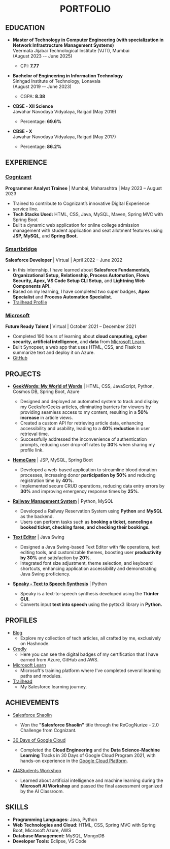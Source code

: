 <h1 align="center">PORTFOLIO</h1>

## EDUCATION

- **Master of Technology in Computer Engineering (with specialization in Network Infrastructure Management Systems)**
  <br>
  Veermata Jijabai Technological Institute (VJTI), Mumbai
  <br>
  (August 2023 -- June 2025)
  - CPI: **7.77**
  
- **Bachelor of Engineering in Information Technology**
  <br>
   Sinhgad Institute of Technology, Lonavala
   <br>
  (August 2019 -- June 2023)
  - CGPA: **8.38**

- **CBSE - XII Science**
  <br>
  Jawahar Navodaya Vidyalaya, Raigad (May 2019)
  - Percentage: **69.6%**
 
- **CBSE - X**
  <br>
  Jawahar Navodaya Vidyalaya, Raigad (May 2017)
  - Percentage: **86.2%**


## EXPERIENCE

### [Cognizant](https://drive.google.com/file/d/1MOVe1sSVTi5y5fQ9HPnBwG-TTolBwaEY/view)
**Programmer Analyst Trainee** | Mumbai, Maharashtra | May 2023 – August 2023
 - Trained to contribute to Cognizant’s innovative Digital Experience service line.
 - **Tech Stacks Used:** HTML, CSS, Java, MySQL, Maven, Spring MVC with Spring Boot
 - Built a dynamic web application for online college admission management with student application and seat allotment features using **JSP, MySQL,** and **Spring Boot.**


### [Smartbridge](https://smartinternz.com/internships/salesforce_certificates/4b5b81483048c8942ed00caaa17b9535)  
**Salesforce Developer** | Virtual | April 2022 – June 2022
   - In this internship, I have learned about **Salesforce Fundamentals, Organizational Setup, Relationship, Process Automation, Flows Security, Apex, VS Code Setup CLI Setup,** and **Lightning Web Components API.**
   - Based on my learning, I have completed two super badges, **Apex Specialist** and **Process Automation Specialist**.
   - [Trailhead Profile](https://trailblazer.me/id/sushant-bagul)
 
     
### [Microsoft](https://drive.google.com/file/d/14p6cRvEo6U6p_R4WfLoSRYM5U1R8H2tV/view?usp=sharing)
**Future Ready Talent** | Virtual | October 2021 – December 2021
  - Completed 190 hours of learning about **cloud computing, cyber security, artificial intelligence,** and **data** from [Microsoft Learn.](https://docs.microsoft.com/en-us/users/sb-4405/collections)
  - Built Synopser, a web app that uses HTML, CSS, and Flask to summarize text and deploy it on Azure.
  - [GitHub](https://github.com/Sushant1209/Synopser-Text_Summarization)

## PROJECTS

- [**GeekWords: My World of Words**](https://github.com/Sushant1209/GeekWords) | HTML, CSS, JavaScript, Python, Cosmos DB, Spring Boot, Azure
  -  Designed and deployed an automated system to track and display my GeeksforGeeks articles, eliminating barriers for viewers by providing seamless access to my content, resulting in a **50% increase** in article views.
  -  Created a custom API for retrieving article data, enhancing accessibility and usability, leading to a **40% reduction** in user retrieval time.
  -  Successfully addressed the inconvenience of authentication prompts, reducing user drop-off rates by **30%** when sharing my profile link.

- [**HemoCare**](https://github.com/Sushant1209/hemocare) | JSP, MySQL, Spring Boot
  -  Developed a web-based application to streamline blood donation processes, increasing donor **participation by 50%** and reducing registration time by **40%**.
  -  Implemented secure CRUD operations, reducing data entry errors by **30%** and improving emergency response times by **25%**.

- [**Railway Management System**](https://github.com/Sushant1209/Railway-Management-System) | Python, MySQL
  - Developed a Railway Reservation System using **Python** and **MySQL** as the backend.
  - Users can perform tasks such as **booking a ticket, canceling a booked ticket, checking fares, and checking their bookings.**

- [**Text Editor**](https://github.com/Sushant1209/TextEditor) | Java Swing
  - Designed a Java Swing-based Text Editor with file operations, text editing tools, and customizable themes, boosting user **productivity by 30%** and satisfaction by **20%**.
  - Integrated font size adjustment, theme selection, and keyboard shortcuts, enhancing application accessibility and demonstrating Java Swing proficiency.

- [**Speaky - Text to Speech Synthesis**](https://github.com/Sushant1209/Text_To_Speech) | Python
  - Speaky is a text-to-speech synthesis developed using the **Tkinter GUI.**
  - Converts input **text into speech** using the pyttsx3 library in **Python.**

## PROFILES
- [Blog](https://hashnode.com/@sushantbagul) 
  - Explore my collection of tech articles, all crafted by me, exclusively on Hashnode.
- [Credly](https://www.credly.com/users/sushant-bagul)
  - Here you can see the digital badges of my certification that I have earned from Azure, GitHub and AWS.
- [Microsoft Learn](https://learn.microsoft.com/en-us/users/sb-4405/transcript/dz31jfqj8pewmgz)
  - Microsoft's training platform where I've completed several learning paths and modules.
- [Trailhead](https://trailblazer.me/id/sushant-bagul)
  - My Salesforce learning journey.

## ACHIEVEMENTS

- [Salesforce Shaolin](https://drive.google.com/file/d/1mwXmE6ZlV8f2ksajnxvLgfLsAJ5U3qWn/view) 
  - Won the **"Salesforce Shaolin"** title through the ReCogNurize - 2.0 Challenge from Cognizant.

- [30 Days of Google Cloud](https://drive.google.com/file/d/1TaNQ3DRXE--ydQyLpCo6o8Q42sbuwYsS/view?usp=drivesdk) 
  - Completed the **Cloud Engineering** and the **Data Science-Machine Learning** Tracks in 30 Days of Google Cloud Program 2021, with hands-on experience in the [Google Cloud Platform](https://www.qwiklabs.com/public_profiles/597bf01f-14c5-4ba6-bcf1-6219022e4dda).

- [AI4Students Workshop](https://drive.google.com/file/d/1TUSSnFWZmtUps1j3QbiTc715WEmTXWiG/view?usp=drivesdk) 
  - Learned about artificial intelligence and machine learning during the **Microsoft AI Workshop** and passed the final assessment organized by the AI Classroom.

## SKILLS

- **Programming Languages:** Java, Python
- **Web Technologies and Cloud:** HTML, CSS, Spring MVC with Spring Boot, Microsoft Azure, AWS
- **Database Management:** MySQL, MongoDB
- **Developer Tools:** Eclipse, VS Code



